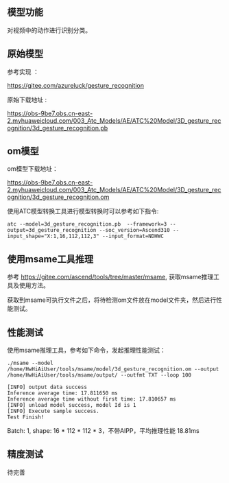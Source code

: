 ## 模型功能

 对视频中的动作进行识别分类。

## 原始模型

参考实现 ：

https://gitee.com/azureluck/gesture_recognition 

原始下载地址 :

https://obs-9be7.obs.cn-east-2.myhuaweicloud.com/003_Atc_Models/AE/ATC%20Model/3D_gesture_recognition/3d_gesture_recognition.pb


## om模型

om模型下载地址：

https://obs-9be7.obs.cn-east-2.myhuaweicloud.com/003_Atc_Models/AE/ATC%20Model/3D_gesture_recognition/3d_gesture_recognition.om

使用ATC模型转换工具进行模型转换时可以参考如下指令:

```
atc --model=3d_gesture_recognition.pb  --framework=3 --output=3d_gesture_recognition --soc_version=Ascend310 --input_shape="X:1,16,112,112,3" --input_format=NDHWC      
```

## 使用msame工具推理

参考 https://gitee.com/ascend/tools/tree/master/msame, 获取msame推理工具及使用方法。

获取到msame可执行文件之后，将待检测om文件放在model文件夹，然后进行性能测试。

## 性能测试

使用msame推理工具，参考如下命令，发起推理性能测试： 

```
./msame --model /home/HwHiAiUser/tools/msame/model/3d_gesture_recognition.om --output /home/HwHiAiUser/tools/msame/output/ --outfmt TXT --loop 100
```

```
[INFO] output data success
Inference average time: 17.811650 ms
Inference average time without first time: 17.810657 ms
[INFO] unload model success, model Id is 1
[INFO] Execute sample success.
Test Finish!
```

Batch: 1, shape: 16 * 112 * 112 * 3，不带AIPP，平均推理性能 18.81ms

## 精度测试

待完善

